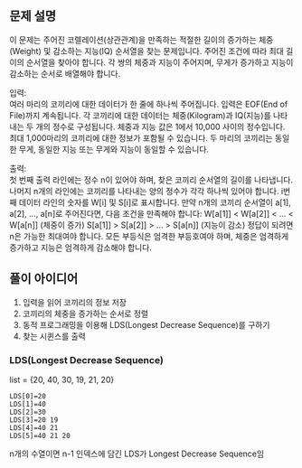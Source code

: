 ## 문제 설명
이 문제는 주어진 코렐레이션(상관관계)을 만족하는 적절한 길이의 증가하는 체중(Weight) 및 감소하는 지능(IQ) 순서열을 찾는 문제입니다. 주어진 조건에 따라 최대 길이의 순서열을 찾아야 합니다. 각 쌍의 체중과 지능이 주어지며, 무게가 증가하고 지능이 감소하는 순서로 배열해야 합니다.

입력:<br>
여러 마리의 코끼리에 대한 데이터가 한 줄에 하나씩 주어집니다. 입력은 EOF(End of File)까지 계속됩니다.
각 코끼리에 대한 데이터는 체중(Kilogram)과 IQ(지능)를 나타내는 두 개의 정수로 구성됩니다.
체중과 지능 값은 1에서 10,000 사이의 정수입니다.
최대 1,000마리의 코끼리에 대한 정보가 포함될 수 있습니다.
두 마리의 코끼리는 동일한 무게, 동일한 지능 또는 무게와 지능이 동일할 수 있습니다.

출력:<br>
첫 번째 출력 라인에는 정수 n이 있어야 하며, 찾은 코끼리 순서열의 길이를 나타냅니다.
나머지 n개의 라인에는 코끼리를 나타내는 양의 정수가 각각 하나씩 있어야 합니다.
i번째 데이터 라인의 숫자를 W[i] 및 S[i]로 표시합니다.
만약 n개의 코끼리 순서열이 a[1], a[2], ..., a[n]로 주어진다면, 다음 조건을 만족해야 합니다:
W[a[1]] < W[a[2]] < ... < W[a[n]] (체중이 증가)
S[a[1]] > S[a[2]] > ... > S[a[n]] (지능이 감소)
정답이 되려면 n은 가능한 최대여야 합니다. 모든 부등식은 엄격한 부등호여야 하며, 체중은 엄격하게 증가하고 지능은 엄격하게 감소해야 합니다.

## 풀이 아이디어
1. 입력을 읽어 코끼리의 정보 저장
2. 코끼리의 체중을 증가하는 순서로 정렬
3. 동적 프로그래밍을 이용해 LDS(Longest Decrease Sequence)를 구하기
4. 찾는 시퀸스를 출력

### LDS(Longest Decrease Sequence)
list = {20, 40, 30, 19, 21, 20}
```
LDS[0]=20
LDS[1]=40
LDS[2]=30
LDS[3]=20 19
LDS[4]=40 21
LDS[5]=40 21 20
```
n개의 수열이면 n-1 인덱스에 담긴 LDS가 Longest Decrease Sequence임